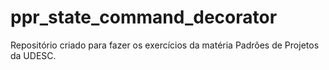 # ppr_state_command_decorator
Repositório criado para fazer os exercícios da matéria Padrões de Projetos da UDESC.
